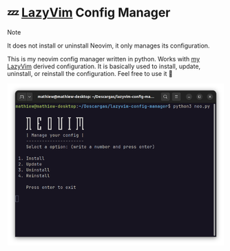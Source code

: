 # 💤 [LazyVim](https://www.lazyvim.org/) Config Manager
> [!NOTE]  
> It does not install or uninstall Neovim, it only manages its configuration.

This is my neovim config manager written in python. Works with [my LazyVim](https://github.com/Mathiew82/lazyvim-config) derived configuration.
It is basically used to install, update, uninstall, or reinstall the configuration. Feel free to use it 🚀

<p align="center">
  <img src="screenshot.png" alt="Screenshot"/>
</p>

